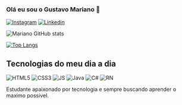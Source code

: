 
### Olá eu sou o Gustavo Mariano 👋

[![Instagram](https://img.shields.io/badge/Instagram-E4405F?style=for-the-badge&logo=instagram&logoColor=white)](https://www.instagram.com/_marianogustavo/)
[![Linkedin](https://img.shields.io/badge/LinkedIn-0077B5?style=for-the-badge&logo=linkedin&logoColor=white)](https://www.linkedin.com/in/gustavomariano232120/)

![Mariano GitHub stats](https://github-readme-stats.vercel.app/api?username=GustavoMarianoSoares&show_icons=true&theme=dracula)

[![Top Langs](https://github-readme-stats.vercel.app/api/top-langs/?username=GustavoMarianoSoares&layout=compact)](https://github.com/GustavoMarianoSoares/github-readme-stats) 

## Tecnologias do meu dia a dia

![HTML5](https://img.shields.io/badge/HTML5-E34F26?style=for-the-badge&logo=html5&logoColor=white) ![CSS3](https://img.shields.io/badge/CSS3-1572B6?style=for-the-badge&logo=css3&logoColor=white) ![JS](https://img.shields.io/badge/JavaScript-F7DF1E?style=for-the-badge&logo=javascript&logoColor=black) ![Java](https://img.shields.io/badge/Java-ED8B00?style=for-the-badge&logo=java&logoColor=white)
 ![C#](https://img.shields.io/badge/C%23-239120?style=for-the-badge&logo=c-sharp&logoColor=white) ![RN](https://img.shields.io/badge/React-20232A?style=for-the-badge&logo=react&logoColor=61DAFB) 
 
Estudante apaixonado por tecnologia e sempre buscando aprender o maximo possivel.
